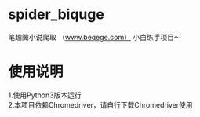 # spider_biquge
笔趣阁小说爬取 （www.beqege.com）
小白练手项目～
# 使用说明
1.使用Python3版本运行
<br/>
2.本项目依赖Chromedriver，请自行下载Chromedriver使用
